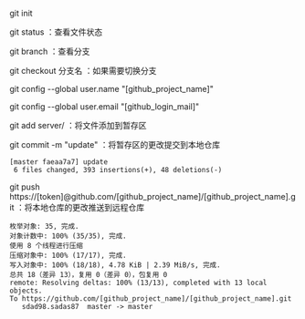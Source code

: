 git init

git status  ：查看文件状态

git branch  ：查看分支

git checkout 分支名  ：如果需要切换分支

git config --global user.name "[github_project_name]"

git config --global user.email "[github_login_mail]"

git add server/  ：将文件添加到暂存区

git commit -m "update"  ：将暂存区的更改提交到本地仓库
```
[master faeaa7a7] update
 6 files changed, 393 insertions(+), 48 deletions(-)
```
git push https://[token]@github.com/[github_project_name]/[github_project_name].git  ：将本地仓库的更改推送到远程仓库
```
枚举对象: 35, 完成.
对象计数中: 100% (35/35), 完成.
使用 8 个线程进行压缩
压缩对象中: 100% (17/17), 完成.
写入对象中: 100% (18/18), 4.78 KiB | 2.39 MiB/s, 完成.
总共 18（差异 13），复用 0（差异 0），包复用 0
remote: Resolving deltas: 100% (13/13), completed with 13 local objects.
To https://github.com/[github_project_name]/[github_project_name].git
   sdad98.sadas87  master -> master
```

